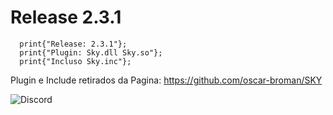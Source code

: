 # Release 2.3.1
```Phyton
  print{"Release: 2.3.1"};
  print{"Plugin: Sky.dll Sky.so"};
  print{"Incluso Sky.inc"};
```

Plugin e Include retirados da Pagina: https://github.com/oscar-broman/SKY

![Discord](https://static.wixstatic.com/media/856ce2_89444f5893514eed97833b358cae001c~mv2.png/v1/fill/w_980,h_490,al_c,q_90,usm_0.66_1.00_0.01/C-For-Beginner-Operators.webp)

